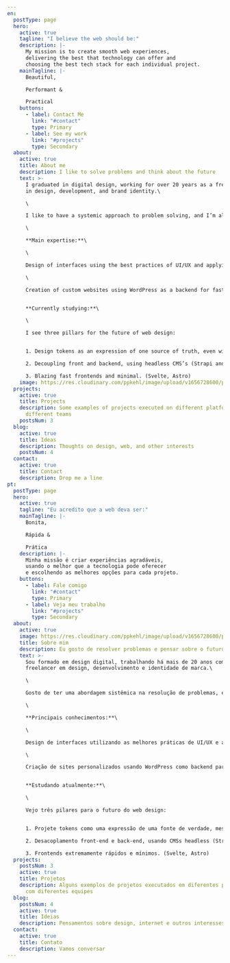 ```yaml
---
en:
  postType: page
  hero:
    active: true
    tagline: "I believe the web should be:"
    description: |-
      My mission is to create smooth web experiences, 
      delivering the best that technology can offer and 
      choosing the best tech stack for each individual project.
    mainTagline: |-
      Beautiful,

      Performant &

      Practical
    buttons:
      - label: Contact Me
        link: "#contact"
        type: Primary
      - label: See my work
        link: "#projects"
        type: Secondary
  about:
    active: true
    title: About me
    description: I like to solve problems and think about the future
    text: >-
      I graduated in digital design, working for over 20 years as a freelancer
      in design, development, and brand identity.\

      \

      I like to have a systemic approach to problem solving, and I’m always studying what is new in the field of technology.\

      \

      **Main expertise:**\

      \

      Design of interfaces using the best practices of UI/UX and applying the concept of design tokens for scalable development in different platforms/products.\

      \

      Creation of custom websites using WordPress as a backend for fast and efficient results.


      **Currently studying:**\

      \

      I see three pillars for the future of web design:


      1. Design tokens as an expression of one source of truth, even within small teams (Style Dictionary).

      2. Decoupling front and backend, using headless CMS’s (Strapi and other headless CMS’s)

      3. Blazing fast frontends and minimal. (Svelte, Astro)
    image: https://res.cloudinary.com/ppkehl/image/upload/v1656728600/pedro-kehl-400_xd6bmu.png
  projects:
    active: true
    title: Projects
    description: Some examples of projects executed on different platforms with
      different teams
    postsNum: 3
  blog:
    active: true
    title: Ideas
    description: Thoughts on design, web, and other interests
    postsNum: 4
  contact:
    active: true
    title: Contact
    description: Drop me a line
pt:
  postType: page
  hero:
    active: true
    tagline: "Eu acredito que a web deva ser:"
    mainTagline: |-
      Bonita,

      Rápida &

      Prática
    description: |-
      Minha missão é criar experiências agradáveis, 
      usando o melhor que a tecnologia pode oferecer 
      e escolhendo as melhores opções para cada projeto.
    buttons:
      - label: Fale comigo
        link: "#contact"
        type: Primary
      - label: Veja meu trabalho
        link: "#projects"
        type: Secondary
  about:
    active: true
    image: https://res.cloudinary.com/ppkehl/image/upload/v1656728600/pedro-kehl-400_xd6bmu.png
    title: Sobre mim
    description: Eu gosto de resolver problemas e pensar sobre o futuro
    text: >-
      Sou formado em design digital, trabalhando há mais de 20 anos como
      freelancer em design, desenvolvimento e identidade de marca.\

      \

      Gosto de ter uma abordagem sistêmica na resolução de problemas, e estou sempre estudando o que há de novo na área de tecnologia.\

      \

      **Principais conhecimentos:**\

      \

      Design de interfaces utilizando as melhores práticas de UI/UX e aplicando o conceito de design tokens para desenvolvimento escalável em diferentes plataformas/produtos.\

      \

      Criação de sites personalizados usando WordPress como backend para resultados rápidos e eficientes.


      **Estudando atualmente:**\

      \

      Vejo três pilares para o futuro do web design:


      1. Projete tokens como uma expressão de uma fonte de verdade, mesmo dentro de equipes pequenas (Style Dictionary).

      2. Desacoplamento front-end e back-end, usando CMSs headless (Strapi e outros CMSs headless)

      3. Frontends extremamente rápidos e mínimos. (Svelte, Astro)
  projects:
    postsNum: 3
    active: true
    title: Projetos
    description: Alguns exemplos de projetos executados em diferentes plataformas
      com diferentes equipes
  blog:
    postsNum: 4
    active: true
    title: Ideias
    description: Pensamentos sobre design, internet e outros interesses
  contact:
    active: true
    title: Contato
    description: Vamos conversar
---
```

